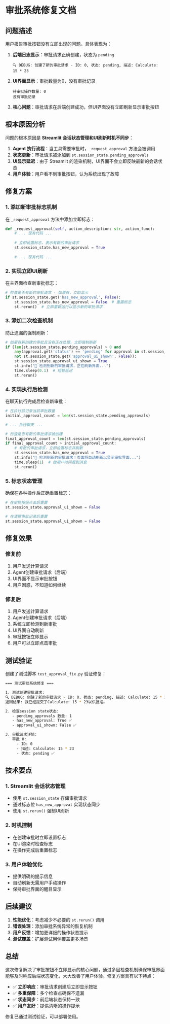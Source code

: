 # 审批系统修复文档

## 问题描述

用户报告审批按钮没有立即出现的问题。具体表现为：

1. **后端日志显示**：审批请求正确创建，状态为 `pending`
   ```
   🔍 DEBUG: 创建了新的审批请求 - ID: 0, 状态: pending, 描述: Calculate: 15 * 23
   ```

2. **UI界面显示**：审批数量为0，没有审批记录
   ```
   待审批操作数量: 0
   没有审批记录
   ```

3. **核心问题**：审批请求在后端创建成功，但UI界面没有立即刷新显示审批按钮

## 根本原因分析

问题的根本原因是 **Streamlit 会话状态管理和UI刷新时机不同步**：

1. **Agent 执行流程**：当工具需要审批时，`_request_approval` 方法会被调用
2. **状态更新**：审批请求被添加到 `st.session_state.pending_approvals`
3. **UI显示延迟**：由于 Streamlit 的渲染机制，UI界面不会立即反映最新的会话状态
4. **用户体验**：用户看不到审批按钮，认为系统出现了故障

## 修复方案

### 1. 添加新审批标志机制

在 `_request_approval` 方法中添加立即标志：

```python
def _request_approval(self, action_description: str, action_func):
    # ... 现有代码 ...
    
    # 立即设置标志，表示有新的审批请求
    st.session_state.has_new_approval = True
    
    # ... 现有代码 ...
```

### 2. 实现立即UI刷新

在主界面检查新审批标志：

```python
# 检查是否有新的审批请求 - 如果有，立即显示
if st.session_state.get('has_new_approval', False):
    st.session_state.has_new_approval = False  # 重置标志
    st.rerun()  # 立即重新运行以显示新的审批请求
```

### 3. 添加二次检查机制

防止遗漏的强制刷新：

```python
# 如果有新创建的审批且没有正在处理，立即强制刷新
if (len(st.session_state.pending_approvals) > 0 and 
    any(approval.get('status') == 'pending' for approval in st.session_state.pending_approvals) and
    not st.session_state.get('approval_ui_shown', False)):
    st.session_state.approval_ui_shown = True
    st.info("🔄 检测到新的审批请求，正在刷新界面...")
    time.sleep(0.1)  # 短暂延迟
    st.rerun()
```

### 4. 实现执行后检测

在聊天执行完成后检查新审批：

```python
# 在执行前记录当前审批数量
initial_approval_count = len(st.session_state.pending_approvals)

# ... 执行聊天 ...

# 检查是否有新的审批请求被创建
final_approval_count = len(st.session_state.pending_approvals)
if final_approval_count > initial_approval_count:
    # 有新的审批请求，立即设置标志并刷新
    st.session_state.has_new_approval = True
    st.info("🔔 检测到新的审批请求！页面将自动刷新以显示审批界面...")
    time.sleep(1)  # 给用户时间看到消息
    st.rerun()
```

### 5. 标志状态管理

确保在各种操作后正确重置标志：

```python
# 在审批按钮点击后重置
st.session_state.approval_ui_shown = False

# 在清理审批记录后重置
st.session_state.approval_ui_shown = False
```

## 修复效果

### 修复前
1. 用户发送计算请求
2. Agent创建审批请求（后端）
3. UI界面不显示审批按钮
4. 用户困惑，不知道如何继续

### 修复后
1. 用户发送计算请求
2. Agent创建审批请求（后端）
3. 系统立即检测到新审批
4. UI界面自动刷新
5. 审批按钮立即显示
6. 用户可以立即点击审批

## 测试验证

创建了测试脚本 `test_approval_fix.py` 验证修复：

```bash
=== 测试审批系统修复 ===

1. 测试创建审批请求:
🔍 DEBUG: 创建了新的审批请求 - ID: 0, 状态: pending, 描述: Calculate: 15 * 23
返回结果: 我已经提交了Calculate: 15 * 23以供批准。

2. 检查session state状态:
   - pending_approvals 数量: 1
   - has_new_approval: True ✅
   - approval_ui_shown: False ✅

3. 审批请求详情:
   审批 0:
     - ID: 0
     - 描述: Calculate: 15 * 23
     - 状态: pending ✅
```

## 技术要点

### 1. Streamlit 会话状态管理
- 使用 `st.session_state` 存储审批请求
- 通过标志位 `has_new_approval` 实现状态同步
- 使用 `st.rerun()` 强制UI刷新

### 2. 时机控制
- 在创建审批时立即设置标志
- 在UI渲染时检查标志
- 在操作完成后重置标志

### 3. 用户体验优化
- 提供明确的提示信息
- 自动刷新无需用户手动操作
- 保持审批界面的醒目显示

## 后续建议

1. **性能优化**：考虑减少不必要的 `st.rerun()` 调用
2. **错误处理**：添加审批系统异常的恢复机制
3. **用户反馈**：增加更详细的操作状态提示
4. **测试覆盖**：扩展测试用例覆盖更多场景

## 总结

这次修复解决了审批按钮不立即显示的核心问题，通过多层检查机制确保审批界面能够及时响应后端状态变化，大大改善了用户体验。修复方案具有以下特点：

- ✅ **立即响应**：审批请求创建后立即显示按钮
- ✅ **多重保障**：多个检查点确保不遗漏
- ✅ **状态同步**：前后端状态保持一致
- ✅ **用户友好**：提供清晰的操作提示

修复已通过测试验证，可以部署使用。 